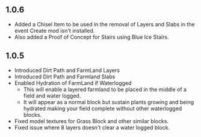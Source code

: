## 1.0.6
- Added a Chisel Item to be used in the removal of Layers and Slabs in the event Create mod isn't installed.
- Also added a Proof of Concept for Stairs using Blue Ice Stairs.

## 1.0.5
- Introduced Dirt Path and FarmLand Layers
- Introduced Dirt Path and Farmland Slabs
- Enabled Hydration of FarmLand if Waterlogged
  - This will enable a layered farmland to be placed in the middle of a field and water logged.
  - It will appear as a normal block but sustain plants growing and being hydrated making your field complete without other waterlogged blocks.
- Fixed model textures for Grass Block and other similar blocks.
- Fixed issue where 8 layers doesn't clear a water logged block.